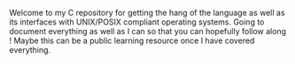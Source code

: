 Welcome to my C repository for getting the hang of the language as well as its interfaces with UNIX/POSIX compliant operating systems. Going to document everything as well as I can so that you can hopefully follow along ! Maybe this can be a public learning resource once I have covered everything.
